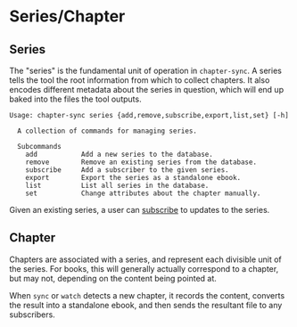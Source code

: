 # Series/Chapter

## Series

The "series" is the fundamental unit of operation in `chapter-sync`. A series
tells the tool the root information from which to collect chapters. It also
encodes different metadata about the series in question, which will end up baked
into the files the tool outputs.

```
Usage: chapter-sync series {add,remove,subscribe,export,list,set} [-h]

  A collection of commands for managing series.

  Subcommands
    add           Add a new series to the database.
    remove        Remove an existing series from the database.
    subscribe     Add a subscriber to the given series.
    export        Export the series as a standalone ebook.
    list          List all series in the database.
    set           Change attributes about the chapter manually.
```

Given an existing series, a user can [subscribe](./subscription.md) to updates
to the series.

## Chapter

Chapters are associated with a series, and represent each divisible unit of the
series. For books, this will generally actually correspond to a chapter, but may
not, depending on the content being pointed at.

When `sync` or `watch` detects a new chapter, it records the content, converts
the result into a standalone ebook, and then sends the resultant file to any
subscribers.
